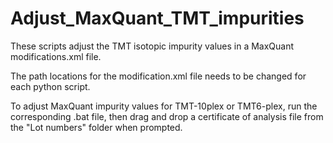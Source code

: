 # Adjust_MaxQuant_TMT_impurities
These scripts adjust the TMT isotopic impurity values in a MaxQuant modifications.xml file.

The path locations for the modification.xml file needs to be changed for each python script.

To adjust MaxQuant impurity values for TMT-10plex or TMT6-plex, run the corresponding .bat file, then drag and drop a certificate of analysis file from the "Lot numbers" folder when prompted.